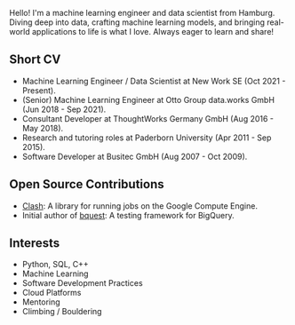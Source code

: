 Hello! I'm a machine learning engineer and data scientist from Hamburg. Diving deep into data, crafting machine learning models, and bringing real-world applications to life is what I love. Always eager to learn and share!

## Short CV

* Machine Learning Engineer / Data Scientist at New Work SE (Oct 2021 - Present).
* (Senior) Machine Learning Engineer at Otto Group data.works GmbH (Jun 2018 - Sep 2021).
* Consultant Developer at ThoughtWorks Germany GmbH (Aug 2016  - May 2018).
* Research and tutoring roles at Paderborn University (Apr 2011 - Sep 2015).
* Software Developer at Busitec GmbH (Aug 2007 - Oct 2009).

## Open Source Contributions

* [Clash](https://github.com/ottogroup/clash): A library for running jobs on the Google Compute Engine.
* Initial author of [bquest](https://github.com/ottogroup/bquest): A testing framework for BigQuery.

## Interests

* Python, SQL, C++
* Machine Learning
* Software Development Practices
* Cloud Platforms
* Mentoring
* Climbing / Bouldering

